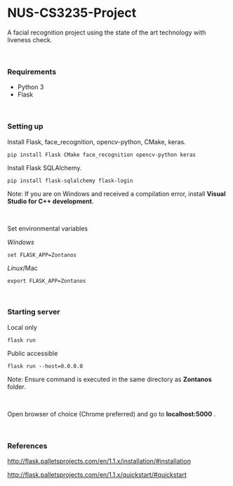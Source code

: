 # NUS-CS3235-Project
A facial recognition project using the state of the art technology with liveness check.

<br/>

### Requirements

* Python 3
* Flask

<br/>

### Setting up

Install Flask, face_recognition, opencv-python, CMake, keras.

```
pip install Flask CMake face_recognition opencv-python keras
```

Install Flask SQLAlchemy.
```
pip install flask-sqlalchemy flask-login
```

Note: If you are on Windows and received a compilation error, install **Visual Studio for C++ development**.

<br/>

Set environmental variables

*Windows*

```
set FLASK_APP=Zontanos
```

*Linux*/Mac

```
export FLASK_APP=Zontanos
```

<br/>

### Starting server

Local only

```
flask run
```

Public accessible

```
flask run --host=0.0.0.0
```

Note: Ensure command is executed in the same directory as **Zontanos** folder.

<br/>

Open browser of choice (Chrome preferred) and go to **localhost:5000** .

<br/>

### References

<http://flask.palletsprojects.com/en/1.1.x/installation/#installation>

<http://flask.palletsprojects.com/en/1.1.x/quickstart/#quickstart>

